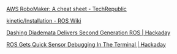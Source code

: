 [AWS RoboMaker: A cheat sheet - TechRepublic](https://www.techrepublic.com/article/aws-robomaker-a-cheat-sheet/#ftag=CAD-00-10aag7f)

[kinetic/Installation - ROS Wiki](http://wiki.ros.org/kinetic/Installation)

[Dashing Diademata Delivers Second Generation ROS | Hackaday](https://hackaday.com/2019/06/06/dashing-diademata-delivers-second-generation-ros/)

[ROS Gets Quick Sensor Debugging In The Terminal | Hackaday](https://hackaday.com/2019/03/31/ros-gets-quick-sensor-debugging-in-the-terminal/)
